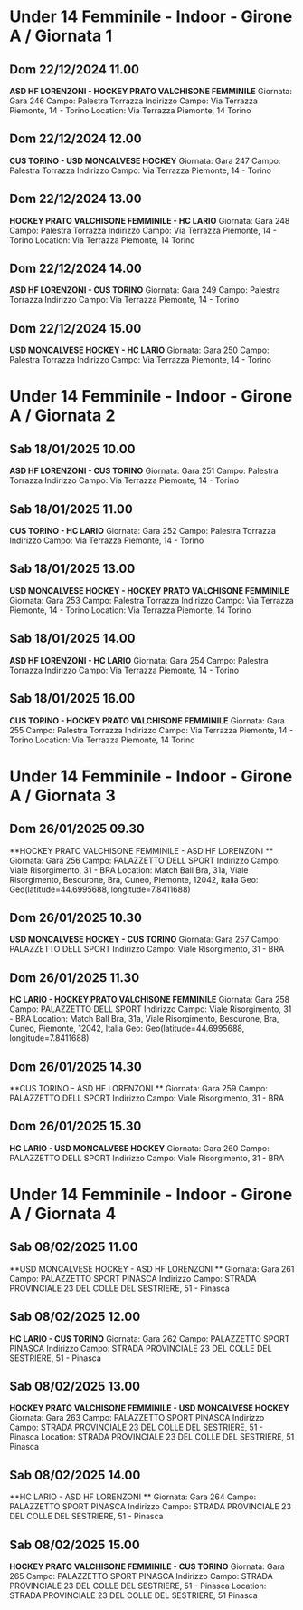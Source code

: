 # Under 14 Femminile - Indoor  - Girone A / Giornata 1
## Dom 22/12/2024 11.00
**ASD HF LORENZONI  - HOCKEY PRATO VALCHISONE FEMMINILE**
Giornata: Gara 246
Campo: Palestra Torrazza 
Indirizzo Campo:  Via Terrazza Piemonte, 14 - Torino
Location:  Via Terrazza Piemonte, 14 Torino


## Dom 22/12/2024 12.00
**CUS TORINO - USD MONCALVESE HOCKEY**
Giornata: Gara 247
Campo: Palestra Torrazza 
Indirizzo Campo:  Via Terrazza Piemonte, 14 - Torino


## Dom 22/12/2024 13.00
**HOCKEY PRATO VALCHISONE FEMMINILE - HC LARIO**
Giornata: Gara 248
Campo: Palestra Torrazza 
Indirizzo Campo:  Via Terrazza Piemonte, 14 - Torino
Location:  Via Terrazza Piemonte, 14 Torino


## Dom 22/12/2024 14.00
**ASD HF LORENZONI  - CUS TORINO**
Giornata: Gara 249
Campo: Palestra Torrazza 
Indirizzo Campo:  Via Terrazza Piemonte, 14 - Torino


## Dom 22/12/2024 15.00
**USD MONCALVESE HOCKEY - HC LARIO**
Giornata: Gara 250
Campo: Palestra Torrazza 
Indirizzo Campo:  Via Terrazza Piemonte, 14 - Torino

# Under 14 Femminile - Indoor  - Girone A / Giornata 2
## Sab 18/01/2025 10.00
**ASD HF LORENZONI  - CUS TORINO**
Giornata: Gara 251
Campo: Palestra Torrazza 
Indirizzo Campo:  Via Terrazza Piemonte, 14 - Torino


## Sab 18/01/2025 11.00
**CUS TORINO - HC LARIO**
Giornata: Gara 252
Campo: Palestra Torrazza 
Indirizzo Campo:  Via Terrazza Piemonte, 14 - Torino


## Sab 18/01/2025 13.00
**USD MONCALVESE HOCKEY - HOCKEY PRATO VALCHISONE FEMMINILE**
Giornata: Gara 253
Campo: Palestra Torrazza 
Indirizzo Campo:  Via Terrazza Piemonte, 14 - Torino
Location:  Via Terrazza Piemonte, 14 Torino


## Sab 18/01/2025 14.00
**ASD HF LORENZONI  - HC LARIO**
Giornata: Gara 254
Campo: Palestra Torrazza 
Indirizzo Campo:  Via Terrazza Piemonte, 14 - Torino


## Sab 18/01/2025 16.00
**CUS TORINO - HOCKEY PRATO VALCHISONE FEMMINILE**
Giornata: Gara 255
Campo: Palestra Torrazza 
Indirizzo Campo:  Via Terrazza Piemonte, 14 - Torino
Location:  Via Terrazza Piemonte, 14 Torino

# Under 14 Femminile - Indoor  - Girone A / Giornata 3
## Dom 26/01/2025 09.30
**HOCKEY PRATO VALCHISONE FEMMINILE - ASD HF LORENZONI **
Giornata: Gara 256
Campo: PALAZZETTO DELL SPORT 
Indirizzo Campo:  Viale Risorgimento, 31 - BRA
Location: Match Ball Bra, 31a, Viale Risorgimento, Bescurone, Bra, Cuneo, Piemonte, 12042, Italia
Geo: Geo(latitude=44.6995688, longitude=7.8411688)


## Dom 26/01/2025 10.30
**USD MONCALVESE HOCKEY - CUS TORINO**
Giornata: Gara 257
Campo: PALAZZETTO DELL SPORT 
Indirizzo Campo:  Viale Risorgimento, 31 - BRA


## Dom 26/01/2025 11.30
**HC LARIO - HOCKEY PRATO VALCHISONE FEMMINILE**
Giornata: Gara 258
Campo: PALAZZETTO DELL SPORT 
Indirizzo Campo:  Viale Risorgimento, 31 - BRA
Location: Match Ball Bra, 31a, Viale Risorgimento, Bescurone, Bra, Cuneo, Piemonte, 12042, Italia
Geo: Geo(latitude=44.6995688, longitude=7.8411688)


## Dom 26/01/2025 14.30
**CUS TORINO - ASD HF LORENZONI **
Giornata: Gara 259
Campo: PALAZZETTO DELL SPORT 
Indirizzo Campo:  Viale Risorgimento, 31 - BRA


## Dom 26/01/2025 15.30
**HC LARIO - USD MONCALVESE HOCKEY**
Giornata: Gara 260
Campo: PALAZZETTO DELL SPORT 
Indirizzo Campo:  Viale Risorgimento, 31 - BRA

# Under 14 Femminile - Indoor  - Girone A / Giornata 4
## Sab 08/02/2025 11.00
**USD MONCALVESE HOCKEY - ASD HF LORENZONI **
Giornata: Gara 261
Campo: PALAZZETTO SPORT PINASCA 
Indirizzo Campo:  STRADA PROVINCIALE 23 DEL COLLE DEL SESTRIERE, 51 - Pinasca


## Sab 08/02/2025 12.00
**HC LARIO - CUS TORINO**
Giornata: Gara 262
Campo: PALAZZETTO SPORT PINASCA 
Indirizzo Campo:  STRADA PROVINCIALE 23 DEL COLLE DEL SESTRIERE, 51 - Pinasca


## Sab 08/02/2025 13.00
**HOCKEY PRATO VALCHISONE FEMMINILE - USD MONCALVESE HOCKEY**
Giornata: Gara 263
Campo: PALAZZETTO SPORT PINASCA 
Indirizzo Campo:  STRADA PROVINCIALE 23 DEL COLLE DEL SESTRIERE, 51 - Pinasca
Location:  STRADA PROVINCIALE 23 DEL COLLE DEL SESTRIERE, 51 Pinasca


## Sab 08/02/2025 14.00
**HC LARIO - ASD HF LORENZONI **
Giornata: Gara 264
Campo: PALAZZETTO SPORT PINASCA 
Indirizzo Campo:  STRADA PROVINCIALE 23 DEL COLLE DEL SESTRIERE, 51 - Pinasca


## Sab 08/02/2025 15.00
**HOCKEY PRATO VALCHISONE FEMMINILE - CUS TORINO**
Giornata: Gara 265
Campo: PALAZZETTO SPORT PINASCA 
Indirizzo Campo:  STRADA PROVINCIALE 23 DEL COLLE DEL SESTRIERE, 51 - Pinasca
Location:  STRADA PROVINCIALE 23 DEL COLLE DEL SESTRIERE, 51 Pinasca

